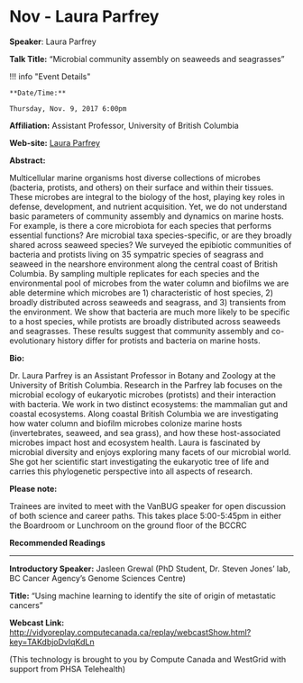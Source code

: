 # Nov - Laura Parfrey

**Speaker**: Laura Parfrey

**Talk Title:** “Microbial community assembly on seaweeds and seagrasses”

!!! info "Event Details"
    
    
    **Date/Time:**
    
    Thursday, Nov. 9, 2017 6:00pm

**Affiliation:** Assistant Professor, University of British Columbia

**Web-site:** [Laura Parfrey](https://www.zoology.ubc.ca/~parfrey/parfrey_lab/)

**Abstract:**

Multicellular marine organisms host diverse collections of microbes (bacteria, protists, and others) on their surface and within their tissues. These microbes are integral to the biology of the host, playing key roles in defense, development, and nutrient acquisition. Yet, we do not understand basic parameters of community assembly and dynamics on marine hosts. For example, is there a core microbiota for each species that performs essential functions? Are microbial taxa species-specific, or are they broadly shared across seaweed species? We surveyed the epibiotic communities of bacteria and protists living on 35 sympatric species of seagrass and seaweed in the nearshore environment along the central coast of British Columbia. By sampling multiple replicates for each species and the environmental pool of microbes from the water column and biofilms we are able determine which microbes are 1) characteristic of host species, 2) broadly distributed across seaweeds and seagrass, and 3) transients from the environment. We show that bacteria are much more likely to be specific to a host species, while protists are broadly distributed across seaweeds and seagrasses. These results suggest that community assembly and co-evolutionary history differ for protists and bacteria on marine hosts.

**Bio:**

Dr. Laura Parfrey is an Assistant Professor in Botany and Zoology at the University of British Columbia. Research in the Parfrey lab focuses on the microbial ecology of eukaryotic microbes (protists) and their interaction with bacteria. We work in two distinct ecosystems: the mammalian gut and coastal ecosystems. Along coastal British Columbia we are investigating how water column and biofilm microbes colonize marine hosts (invertebrates, seaweed, and sea grass), and how these host-associated microbes impact host and ecosystem health. Laura is fascinated by microbial diversity and enjoys exploring many facets of our microbial world. She got her scientific start investigating the eukaryotic tree of life and carries this phylogenetic perspective into all aspects of research.

**Please note:**

Trainees are invited to meet with the VanBUG speaker for open discussion of both science and career paths. This takes place 5:00-5:45pm in either the Boardroom or Lunchroom on the ground floor of the BCCRC

**Recommended Readings**

---

**Introductory Speaker:** Jasleen Grewal (PhD Student, Dr. Steven Jones’ lab, BC Cancer Agency’s Genome Sciences Centre)

**Title:** “Using machine learning to identify the site of origin of metastatic cancers”

**Webcast Link:** <http://vidyoreplay.computecanada.ca/replay/webcastShow.html?key=TAKdbjoDvIqKdLn>

(This technology is brought to you by Compute Canada and WestGrid with support from PHSA Telehealth)

